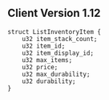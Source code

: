 ## Client Version 1.12

```rust,ignore
struct ListInventoryItem {
    u32 item_stack_count;    
    u32 item_id;    
    u32 item_display_id;    
    u32 max_items;    
    u32 price;    
    u32 max_durability;    
    u32 durability;    
}

```

